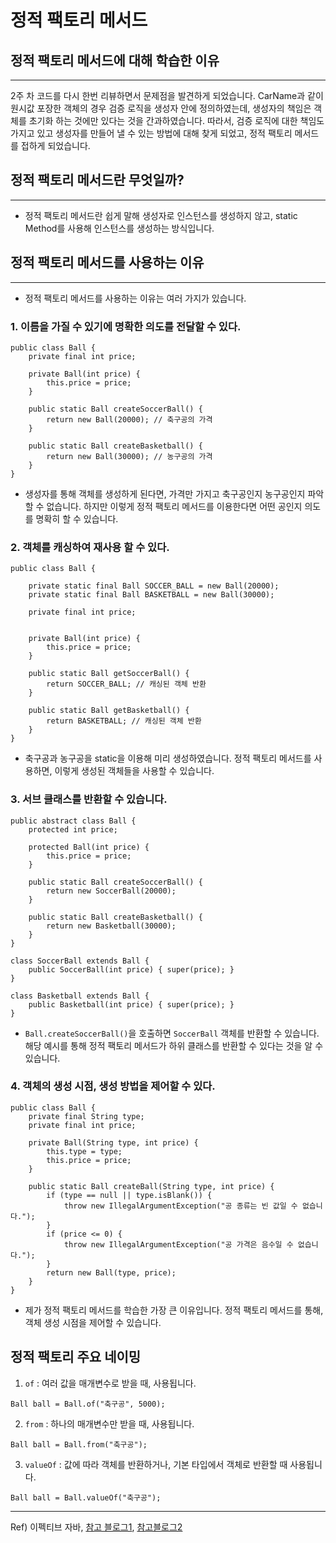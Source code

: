 # 정적 팩토리 메서드

## 정적 팩토리 메서드에 대해 학습한 이유

---
2주 차 코드를 다시 한번 리뷰하면서 문제점을 발견하게 되었습니다. CarName과 같이 원시값 포장한 객체의 경우 검증 로직을 생성자 안에 정의하였는데, 생성자의 책임은 객체를 초기화 하는 것에만 있다는 것을 간과하였습니다. 따라서, 검증 로직에 대한 책임도 가지고 있고 생성자를 만들어 낼 수 있는 방법에 대해 찾게 되었고, 정적 팩토리 메서드를 접하게 되었습니다.


## 정적 팩토리 메서드란 무엇일까?

----
* 정적 팩토리 메서드란 쉽게 말해 생성자로 인스턴스를 생성하지 않고, static Method를 사용해 인스턴스를 생성하는 방식입니다.

## 정적 팩토리 메서드를 사용하는 이유

----
* 정적 팩토리 메서드를 사용하는 이유는 여러 가지가 있습니다.

### 1. 이름을 가질 수 있기에 명확한 의도를 전달할 수 있다.

~~~
public class Ball {
    private final int price;

    private Ball(int price) {
        this.price = price;
    }

    public static Ball createSoccerBall() {
        return new Ball(20000); // 축구공의 가격
    }

    public static Ball createBasketball() {
        return new Ball(30000); // 농구공의 가격
    }
}
~~~
* 생성자를 통해 객체를 생성하게 된다면, 가격만 가지고 축구공인지 농구공인지 파악할 수 없습니다. 하지만 이렇게 정적 팩토리 메서드를 이용한다면 어떤 공인지 의도를 명확히 할 수 있습니다.

### 2. 객체를 캐싱하여 재사용 할 수 있다.
~~~
public class Ball {

    private static final Ball SOCCER_BALL = new Ball(20000);
    private static final Ball BASKETBALL = new Ball(30000);
    
    private final int price;
    

    private Ball(int price) {
        this.price = price;
    }

    public static Ball getSoccerBall() {
        return SOCCER_BALL; // 캐싱된 객체 반환
    }

    public static Ball getBasketball() {
        return BASKETBALL; // 캐싱된 객체 반환
    }
}
~~~

* 축구공과 농구공을 static을 이용해 미리 생성하였습니다. 정적 팩토리 메서드를 사용하면, 이렇게 생성된 객체들을 사용할 수 있습니다.

### 3. 서브 클래스를 반환할 수 있습니다.
~~~
public abstract class Ball {
    protected int price;

    protected Ball(int price) {
        this.price = price;
    }

    public static Ball createSoccerBall() {
        return new SoccerBall(20000);
    }

    public static Ball createBasketball() {
        return new Basketball(30000);
    }
}

class SoccerBall extends Ball {
    public SoccerBall(int price) { super(price); }
}

class Basketball extends Ball {
    public Basketball(int price) { super(price); }
}
~~~
*  ``Ball.createSoccerBall()``을 호출하면 ``SoccerBall`` 객체를 반환할 수 있습니다. 해당 예시를 통해 정적 팩토리 메서드가 하위 클래스를 반환할 수 있다는 것을 알 수 있습니다.

### 4. 객체의 생성 시점, 생성 방법을 제어할 수 있다.
~~~
public class Ball {
    private final String type;
    private final int price;

    private Ball(String type, int price) {
        this.type = type;
        this.price = price;
    }

    public static Ball createBall(String type, int price) {
        if (type == null || type.isBlank()) {
            throw new IllegalArgumentException("공 종류는 빈 값일 수 없습니다.");
        }
        if (price <= 0) {
            throw new IllegalArgumentException("공 가격은 음수일 수 없습니다.");
        }
        return new Ball(type, price);
    }
}
~~~
* 제가 정적 팩토리 메서드를 학습한 가장 큰 이유입니다. 정적 팩토리 메서드를 통해, 객체 생성 시점을 제어할 수 있습니다.


## 정적 팩토리 주요 네이밍

1. ``of`` : 여러 값을 매개변수로 받을 때, 사용됩니다.
~~~
Ball ball = Ball.of("축구공", 5000);
~~~

2. ``from`` : 하나의 매개변수만 받을 때, 사용됩니다.
~~~
Ball ball = Ball.from("축구공");
~~~

3. ``valueOf`` : 값에 따라 객체를 반환하거나, 기본 타입에서 객체로 반환할 때 사용됩니다.
~~~
Ball ball = Ball.valueOf("축구공");
~~~

---
Ref) 이펙티브 자바, [참고 블로그1](https://hstory0208.tistory.com/entry/OOP-%EC%A0%95%EC%A0%81-%ED%8C%A9%ED%86%A0%EB%A6%AC-%EB%A9%94%EC%84%9C%EB%93%9C%EB%A5%BC-%EC%99%9C-%EC%82%AC%EC%9A%A9%ED%95%98%EB%8A%94%EA%B0%80-%EC%96%B4%EB%96%A4-%EC%83%81%ED%99%A9%EC%97%90-%EC%82%AC%EC%9A%A9%ED%95%98%EB%8A%94%EA%B2%8C-%EC%A2%8B%EC%9D%84%EA%B9%8C-%EC%83%9D%EC%84%B1%EC%9E%90%EC%99%80-%EC%B0%A8%EC%9D%B4), [참고블로그2](https://m.blog.naver.com/PostView.naver?blogId=sosow0212&logNo=223067113302&referrerCode=0&searchKeyword=%EC%A0%95%EC%A0%81%20%ED%8C%A9%ED%86%A0%EB%A6%AC)
